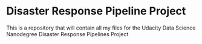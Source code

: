 # Disaster Response Pipeline Project
This is a repository that will contain all my files for the Udacity Data Science Nanodegree Disaster Response Pipelines Project
